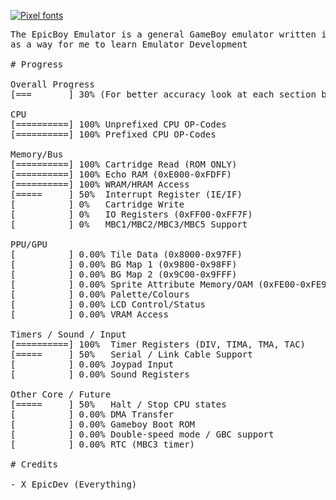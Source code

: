 <a href="https://www.fontspace.com/category/pixel"><img src="https://see.fontimg.com/api/rf5/JpBgm/MDIxNjc2MDU1NTllNDQzYzhhNDU0ZWIyYWQxMGZmYWYudHRm/VGhlIEVwaWNCb3kgRW11bGF0b3I/raster-forge-regular.png?r=fs&h=30&w=1000&fg=801717&bg=FFFFFF&tb=1&s=30" alt="Pixel fonts"></a>

<pre>
The EpicBoy Emulator is a general GameBoy emulator written in Pure C, and was created 
as a way for me to learn Emulator Development

# Progress

Overall Progress
[===       ] 30% (For better accuracy look at each section below)

CPU
[==========] 100% Unprefixed CPU OP-Codes
[==========] 100% Prefixed CPU OP-Codes

Memory/Bus
[==========] 100% Cartridge Read (ROM ONLY)
[==========] 100% Echo RAM (0xE000-0xFDFF)
[==========] 100% WRAM/HRAM Access
[=====     ] 50%  Interrupt Register (IE/IF)
[          ] 0%   Cartridge Write
[          ] 0%   IO Registers (0xFF00-0xFF7F)
[          ] 0%   MBC1/MBC2/MBC3/MBC5 Support

PPU/GPU
[          ] 0.00% Tile Data (0x8000-0x97FF)
[          ] 0.00% BG Map 1 (0x9800-0x98FF)
[          ] 0.00% BG Map 2 (0x9C00-0x9FFF)
[          ] 0.00% Sprite Attribute Memory/OAM (0xFE00-0xFE9F)
[          ] 0.00% Palette/Colours
[          ] 0.00% LCD Control/Status
[          ] 0.00% VRAM Access

Timers / Sound / Input
[==========] 100%  Timer Registers (DIV, TIMA, TMA, TAC)
[=====     ] 50%   Serial / Link Cable Support
[          ] 0.00% Joypad Input
[          ] 0.00% Sound Registers

Other Core / Future
[=====     ] 50%   Halt / Stop CPU states
[          ] 0.00% DMA Transfer
[          ] 0.00% Gameboy Boot ROM
[          ] 0.00% Double-speed mode / GBC support
[          ] 0.00% RTC (MBC3 timer)

# Credits

- X_EpicDev (Everything)
</pre>